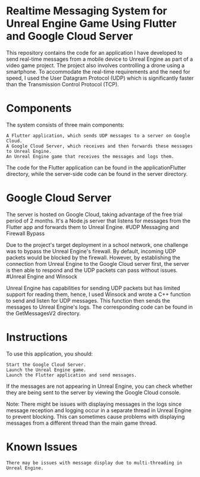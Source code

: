 # Realtime Messaging System for Unreal Engine Game Using Flutter and Google Cloud Server

This repository contains the code for an application I have developed to send real-time messages from a mobile device to Unreal Engine as part of a video game project. The project also involves controlling a drone using a smartphone. To accommodate the real-time requirements and the need for speed, I used the User Datagram Protocol (UDP) which is significantly faster than the Transmission Control Protocol (TCP).
# Components

The system consists of three main components:

    A Flutter application, which sends UDP messages to a server on Google Cloud.
    A Google Cloud Server, which receives and then forwards these messages to Unreal Engine.
    An Unreal Engine game that receives the messages and logs them.

The code for the Flutter application can be found in the applicationFlutter directory, while the server-side code can be found in the server directory.
# Google Cloud Server

The server is hosted on Google Cloud, taking advantage of the free trial period of 2 months. It's a Node.js server that listens for messages from the Flutter app and forwards them to Unreal Engine.
#UDP Messaging and Firewall Bypass

Due to the project's target deployment in a school network, one challenge was to bypass the Unreal Engine's firewall. By default, incoming UDP packets would be blocked by the firewall. However, by establishing the connection from Unreal Engine to the Google Cloud server first, the server is then able to respond and the UDP packets can pass without issues.
#Unreal Engine and Winsock

Unreal Engine has capabilities for sending UDP packets but has limited support for reading them, hence, I used Winsock and wrote a C++ function to send and listen for UDP messages. This function then sends the messages to Unreal Engine's logs. The corresponding code can be found in the GetMessagesV2 directory.
# Instructions

To use this application, you should:

    Start the Google Cloud Server.
    Launch the Unreal Engine game.
    Launch the Flutter application and send messages.

If the messages are not appearing in Unreal Engine, you can check whether they are being sent to the server by viewing the Google Cloud console.

Note: There might be issues with displaying messages in the logs since message reception and logging occur in a separate thread in Unreal Engine to prevent blocking. This can sometimes cause problems with displaying messages from a different thread than the main game thread.
# Known Issues

    There may be issues with message display due to multi-threading in Unreal Engine.
